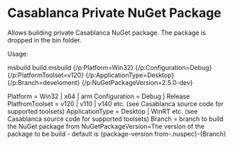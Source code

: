 Casablanca Private NuGet Package
======== 

Allows building private Casablanca NuGet package. The package is dropped in the bin folder.

Usage:

msbuild build.msbuild {/p:Platform=Win32} {/p:Configuration=Debug} {/p:PlatformToolset=v120} {/p:ApplicationType=Desktop} {/p:Branch=develoment} {/p:NuGetPackageVersion=2.5.0-dev}

Platform = Win32 | x64 | arm
Configuration = Debug | Release
PlatfromToolset = v120 | v110 | v140 etc. (see Casablanca source code for supported toolsets)
ApplicationType = Desktop | WinRT etc. (see Casablanca source code for supported toolsets)
Branch = branch to build the NuGet package from
NuGetPackageVersion=The version of the package to be build - default is {package-version from-.nuspec}-{Branch}